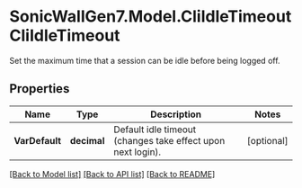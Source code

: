 # SonicWallGen7.Model.CliIdleTimeoutCliIdleTimeout
Set the maximum time that a session can be idle before being logged off.

## Properties

Name | Type | Description | Notes
------------ | ------------- | ------------- | -------------
**VarDefault** | **decimal** | Default idle timeout (changes take effect upon next login). | [optional] 

[[Back to Model list]](../README.md#documentation-for-models) [[Back to API list]](../README.md#documentation-for-api-endpoints) [[Back to README]](../README.md)


